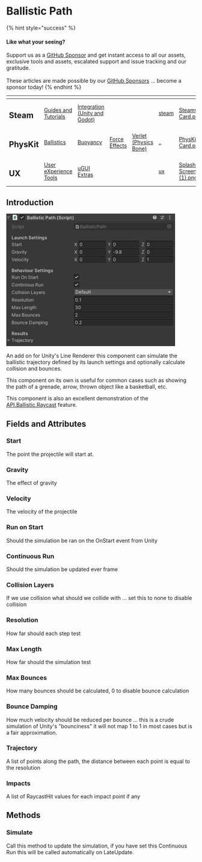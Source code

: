# Ballistic Path

{% hint style="success" %}
#### Like what your seeing?

Support us as a [GitHub Sponsor](../../../) and get instant access to all our assets, exclusive tools and assets, escalated support and issue tracking and our gratitude.\
\
These articles are made possible by our [GitHub Sponsors](../../../) ... become a sponsor today!
{% endhint %}

<table data-view="cards"><thead><tr><th></th><th></th><th></th><th></th><th></th><th data-hidden data-card-target data-type="content-ref"></th><th data-hidden data-card-cover data-type="files"></th></tr></thead><tbody><tr><td><h2>Steam</h2></td><td><a href="../../../company/concepts/steam/">Guides and Tutorials</a></td><td><a href="../../steamworks/">Integration (Unity and Godot)</a></td><td></td><td></td><td><a href="../../../company/concepts/steam/">steam</a></td><td><a href="../../../.gitbook/assets/Steamworks Card.png">Steamworks Card.png</a></td></tr><tr><td><h2>PhysKit</h2></td><td><a href="../learning/sample-scenes/1-ballistic-basics.md">Ballistics</a></td><td><a href="../learning/sample-scenes/1-buoyancy-example.md">Buoyancy</a></td><td><a href="../learning/sample-scenes/1-force-effect-fields.md">Force Effects</a></td><td><a href="../learning/sample-scenes/2-verlet-spring-skinned-mesh.md">Verlet (Physics Bone)</a></td><td><a href="../">..</a></td><td><a href="../../../.gitbook/assets/PhysKit Card.png">PhysKit Card.png</a></td></tr><tr><td><h2>UX</h2></td><td><a href="../../ux/learning/core-concepts/">User eXperience Tools</a></td><td><a href="../../ux/learning/ugui-extras/">uGUI Extras</a></td><td></td><td></td><td><a href="../../ux/">ux</a></td><td><a href="../../../.gitbook/assets/Splash Screen (1).png">Splash Screen (1).png</a></td></tr></tbody></table>

## Introduction

![](<../../../.gitbook/assets/image (155) (1).png>)

An add on for Unity's Line Renderer this component can simulate the ballistic trajectory defined by its launch settings and optionally calculate collision and bounces.

This component on its own is useful for common cases such as showing the path of a grenade, arrow, thrown object like a basketball, etc.

This component is also an excellent demonstration of the [API.Ballistic.Raycast](../api/ballistics.md#raycast) feature.

## Fields and Attributes

### Start

The point the projectile will start at.

### Gravity

The effect of gravity

### Velocity

The velocity of the projectile

### Run on Start

Should the simulation be ran on the OnStart event from Unity

### Continuous Run

Should the simulation be updated ever frame

### Collision Layers

If we use collision what should we collide with ... set this to none to disable collision

### Resolution

How far should each step test

### Max Length

How far should the simulation test

### Max Bounces

How many bounces should be calculated, 0 to disable bounce calculation

### Bounce Damping

How much velocity should be reduced per bounce ... this is a crude simulation of Unity's "bounciness" it will not map 1 to 1 in most cases but is a fair approximation.

### Trajectory

A list of points along the path, the distance between each point is equal to the resolution

### Impacts

A list of RaycastHit values for each impact point if any

## Methods

### Simulate

Call this method to update the simulation, if you have set this Continuous Run this will be called automatically on LateUpdate.
